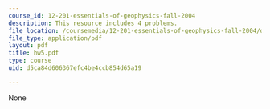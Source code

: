 ```yaml
---
course_id: 12-201-essentials-of-geophysics-fall-2004
description: This resource includes 4 problems.
file_location: /coursemedia/12-201-essentials-of-geophysics-fall-2004/d5ca84d606367efc4be4ccb854d65a19_hw5.pdf
file_type: application/pdf
layout: pdf
title: hw5.pdf
type: course
uid: d5ca84d606367efc4be4ccb854d65a19

---
```

None